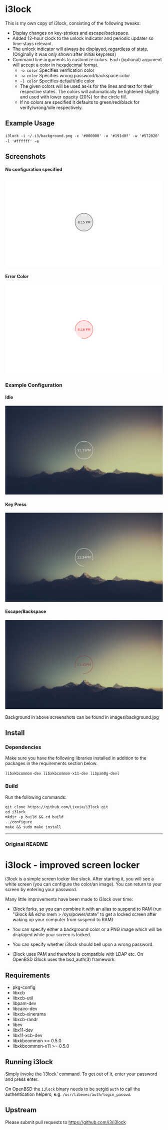 i3lock
======

This is my own copy of i3lock, consisting of the following tweaks: 
- Display changes on key-strokes and escape/backspace.
- Added 12-hour clock to the unlock indicator and periodic updater so time stays relevant. 
- The unlock indicator will always be displayed, regardless of state. (Originally it was only shown after initial keypress) 
- Command line arguments to customize colors. Each (optional) argument will accept a color in hexadecimal format. 
  - `-o color` Specifies verification color
  - `-w color` Specifies wrong password/backspace color
  - `-l color` Specifies default/idle color
  - The given colors will be used as-is for the lines and text for their respective states. The colors will automatically be lightened slightly and used with lower opacity (20%) for the circle fill. 
  - If no colors are specified it defaults to green/red/black for verify/wrong/idle respectively.

## Example Usage
`i3lock -i ~/.i3/background.png -c '#000000' -o '#191d0f' -w '#572020' -l '#ffffff' -e`

## Screenshots

#### No configuration specified
![Default](/images/defaultlock.png?raw=true "")
#### Error Color
![Error](/images/defaulterror.png?raw=true "")

### Example Configuration

#### Idle
![Idle state](/images/lockscreen.png?raw=true "")
#### Key Press
![On key press](/images/lockscreenkeypress.png?raw=true "")
#### Escape/Backspace
![On escape or backspace](/images/lockscreenesc.png?raw=true "")

Background in above screenshots can be found in images/background.jpg

<p>

## Install

### Dependencies

Make sure you have the following libraries installed in addition to the packages in the requirements section below.

`libxkbcommon-dev libxkbcommon-x11-dev libpam0g-devl`

### Build

Run the following commands: 
```
git clone https://github.com/Lixxia/i3lock.git
cd i3lock
mkdir -p build && cd build
../configure
make && sudo make install
```

---

### Original README

i3lock - improved screen locker
===============================
i3lock is a simple screen locker like slock. After starting it, you will
see a white screen (you can configure the color/an image). You can return
to your screen by entering your password.

Many little improvements have been made to i3lock over time:

- i3lock forks, so you can combine it with an alias to suspend to RAM
  (run "i3lock && echo mem > /sys/power/state" to get a locked screen
   after waking up your computer from suspend to RAM)

- You can specify either a background color or a PNG image which will be
  displayed while your screen is locked.

- You can specify whether i3lock should bell upon a wrong password.

- i3lock uses PAM and therefore is compatible with LDAP etc.
  On OpenBSD i3lock uses the bsd_auth(3) framework.

Requirements
------------
- pkg-config
- libxcb
- libxcb-util
- libpam-dev
- libcairo-dev
- libxcb-xinerama
- libxcb-randr
- libev
- libx11-dev
- libx11-xcb-dev
- libxkbcommon >= 0.5.0
- libxkbcommon-x11 >= 0.5.0

Running i3lock
-------------
Simply invoke the 'i3lock' command. To get out of it, enter your password and
press enter.

On OpenBSD the `i3lock` binary needs to be setgid `auth` to call the
authentication helpers, e.g. `/usr/libexec/auth/login_passwd`.

Upstream
--------
Please submit pull requests to https://github.com/i3/i3lock

